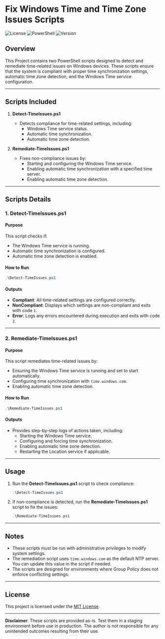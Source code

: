 
# Fix Windows Time and Time Zone Issues Scripts

![License](https://img.shields.io/badge/license-MIT-blue.svg)
![PowerShell](https://img.shields.io/badge/powershell-5.1%2B-blue.svg)
![Version](https://img.shields.io/badge/version-1.0-green.svg)

## Overview

This Project contains two PowerShell scripts designed to detect and remediate time-related issues on Windows devices. These scripts ensure that the system is compliant with proper time synchronization settings, automatic time zone detection, and the Windows Time service configuration.

---

## Scripts Included

1. **Detect-TimeIssues.ps1**
   - Detects compliance for time-related settings, including:
     - Windows Time service status.
     - Automatic time synchronization.
     - Automatic time zone detection.

2. **Remediate-TimeIssues.ps1**
   - Fixes non-compliance issues by:
     - Starting and configuring the Windows Time service.
     - Enabling automatic time synchronization with a specified time server.
     - Enabling automatic time zone detection.

---

## Scripts Details

### 1. Detect-TimeIssues.ps1

#### Purpose
This script checks if:
- The Windows Time service is running.
- Automatic time synchronization is configured.
- Automatic time zone detection is enabled.

#### How to Run
```powershell
.\Detect-TimeIssues.ps1
```

#### Outputs
- **Compliant**: All time-related settings are configured correctly.
- **NonCompliant**: Displays which settings are non-compliant and exits with code `1`.
- **Error**: Logs any errors encountered during execution and exits with code `2`.

---

### 2. Remediate-TimeIssues.ps1

#### Purpose
This script remediates time-related issues by:
- Ensuring the Windows Time service is running and set to start automatically.
- Configuring time synchronization with `time.windows.com`.
- Enabling automatic time zone detection.

#### How to Run
```powershell
.\Remediate-TimeIssues.ps1
```

#### Outputs
- Provides step-by-step logs of actions taken, including:
  - Starting the Windows Time service.
  - Configuring and forcing time synchronization.
  - Enabling automatic time zone detection.
  - Restarting the Location service if applicable.

---

## Usage

1. Run the **Detect-TimeIssues.ps1** script to check compliance:
   ```powershell
   .\Detect-TimeIssues.ps1
   ```

2. If non-compliance is detected, run the **Remediate-TimeIssues.ps1** script to fix the issues:
   ```powershell
   .\Remediate-TimeIssues.ps1
   ```

---

## Notes

- These scripts must be run with administrative privileges to modify system settings.
- The remediation script uses `time.windows.com` as the default NTP server. You can update this value in the script if needed.
- The scripts are designed for environments where Group Policy does not enforce conflicting settings.

---

## License

This project is licensed under the [MIT License](https://opensource.org/licenses/MIT).

---

**Disclaimer**: These scripts are provided as-is. Test them in a staging environment before use in production. The author is not responsible for any unintended outcomes resulting from their use.
